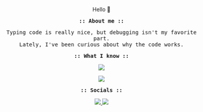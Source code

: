 <p align="center"> Hello 👋</p>

 <p align="center"> <samp><b>:: About me ::</b></samp></p>

<p align="center"> <samp>
Typing code is really nice, but debugging isn't my favorite part. <br>
Lately, I've been curious about why the code works. <br>
</samp>
</p>

<p align="center"> <samp><b>:: What I know ::</b></samp></p>
<p align="center">
    <img src="https://skillicons.dev/icons?i=py,js,github,gitlab,git" />
</p>
<p align="center">
    <img src="https://skillicons.dev/icons?i=postman,selenium,docker,visualstudio,vscode,ps" />
</p>

<p align="center"> <samp><b>:: Socials ::</b></samp></p>
<p align="center">
      <a href="https://www.linkedin.com/in/markuusche" target="_blank">
        <img src="https://img.shields.io/badge/LinkedIn-0088CC?style=for-the-badge&logo=linkedin&logoColor=white" />
      </a>
      <a href="https://t.me/gloofo" target="_blank">
        <img src="https://img.shields.io/badge/Telegram-0088CC?&style=for-the-badge&logo=telegram&logoColor=white" />
      </a>
</p>


